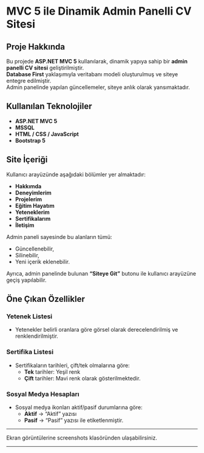# MVC 5 ile Dinamik Admin Panelli CV Sitesi

## Proje Hakkında
Bu projede **ASP.NET MVC 5** kullanılarak, dinamik yapıya sahip bir **admin panelli CV sitesi** geliştirilmiştir.  
**Database First** yaklaşımıyla veritabanı modeli oluşturulmuş ve siteye entegre edilmiştir.  
Admin panelinde yapılan güncellemeler, siteye anlık olarak yansımaktadır.

## Kullanılan Teknolojiler

- **ASP.NET MVC 5**
- **MSSQL**
- **HTML / CSS / JavaScript**
- **Bootstrap 5**

## Site İçeriği

Kullanıcı arayüzünde aşağıdaki bölümler yer almaktadır:
- **Hakkımda**
- **Deneyimlerim**
- **Projelerim**
- **Eğitim Hayatım**
- **Yeteneklerim**
- **Sertifikalarım**
- **İletişim**

Admin paneli sayesinde bu alanların tümü:
- Güncellenebilir,
- Silinebilir,
- Yeni içerik eklenebilir.

Ayrıca, admin panelinde bulunan **“Siteye Git”** butonu ile kullanıcı arayüzüne geçiş yapılabilir.

## Öne Çıkan Özellikler

### Yetenek Listesi
- Yetenekler belirli oranlara göre görsel olarak derecelendirilmiş ve renklendirilmiştir.

### Sertifika Listesi
- Sertifikaların tarihleri, çift/tek olmalarına göre:
  - **Tek** tarihler: Yeşil renk
  - **Çift** tarihler: Mavi renk olarak gösterilmektedir.

### Sosyal Medya Hesapları
- Sosyal medya ikonları aktif/pasif durumlarına göre:
  - **Aktif** → “Aktif” yazısı
  - **Pasif** → “Pasif” yazısı ile etiketlenmiştir.

---

Ekran görüntülerine screenshots klasöründen ulaşabilirsiniz.

---
